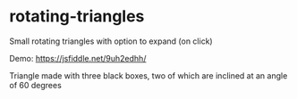 # rotating-triangles
Small rotating triangles with option to expand (on click)

Demo: https://jsfiddle.net/9uh2edhh/

Triangle made with three black boxes, two of which are inclined at an angle of 60 degrees
